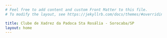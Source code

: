 ```yaml
---
# Feel free to add content and custom Front Matter to this file.
# To modify the layout, see https://jekyllrb.com/docs/themes/#overriding-theme-defaults

title: Clube de Xadrez da Padoca Sta Rosália - Sorocaba/SP
layout: home
---
```

